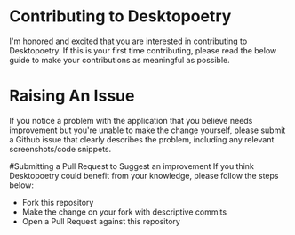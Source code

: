 # Contributing to Desktopoetry
I'm honored and excited that you are interested in contributing to Desktopoetry. If this is your first time contributing, please read the below guide to make your contributions as meaningful as possible.

# Raising An Issue
If you notice a problem with the application that you believe needs improvement but you're unable to make the change yourself, please submit a Github issue that clearly describes the problem, including any relevant screenshots/code snippets.

#Submitting a Pull Request to Suggest an improvement
If you think Desktopoetry could benefit from your knowledge, please follow the steps below:
- Fork this repository
- Make the change on your fork with descriptive commits
- Open a Pull Request against this repository
